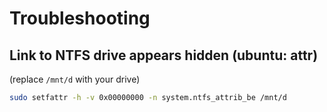 # Troubleshooting

## Link to NTFS drive appears hidden (ubuntu: attr)

(replace `/mnt/d` with your drive)

```sh
sudo setfattr -h -v 0x00000000 -n system.ntfs_attrib_be /mnt/d
```
